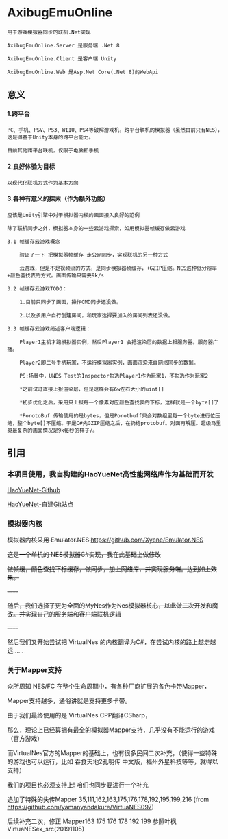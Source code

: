 # AxibugEmuOnline

	用于游戏模拟器同步的联机.Net实现

	AxibugEmuOnline.Server 是服务端 .Net 8

	AxibugEmuOnline.Client 是客户端 Unity

	AxibugEmuOnline.Web 是Asp.Net Core(.Net 8)的WebApi

## 意义

#### 1.跨平台

	PC、手机、PSV、PS3、WIIU、PS4等破解游戏机，跨平台联机的模拟器（虽然目前只有NES），这是得益于Unity本身的跨平台能力。
	
	目前其他跨平台联机，仅限于电脑和手机
	
#### 2.良好体验为目标

	以现代化联机方式作为基本方向
	
#### 3.各种有意义的探索（作为额外功能）

	应该是Unity引擎中对于模拟器内核的画面接入良好的范例
	
	除了联机同步之外，模拟器本身的一些云游戏探索，如用模拟器帧缓存做云游戏
	
	3.1 帧缓存云游戏概念

		验证了一下 把模拟器帧缓存 走公网同步，实现联机的另一种方式

		云游戏，但是不是视频流的方式，是同步模拟器帧缓存，+GZIP压缩。NES这种低分辨率+颜色查找表的方式。画面传输只需要9k/s
		
	3.2 帧缓存云游戏TODO：

		1.目前只同步了画面，操作CMD同步还没做。

		2.以及多用户自行创建房间，和玩家选择要加入的房间列表还没做。

	3.3 帧缓存云游戏简述客户端逻辑：

		Player1主机才跑模拟器实例，然后Player1 会把渲染层的数据上报服务器。服务器广播。

		Player2即二号手柄玩家，不运行模拟器实例，画面渲染来自网络同步的数据。

		PS:场景中，UNES Test的Inspector勾选Player1作为玩家1，不勾选作为玩家2

		*之前试过直接上报渲染层，但是这样会有6w左右大小的uint[]

		*初步优化之后，采用只上报每一个像素对应颜色查找表的下标，这样就是一个byte[]了

		*PorotoBuf 传输使用的是bytes，但是Porotbuff只会对数组里每一个byte进行位压缩，整个byte[]不压缩。于是C#先GZIP压缩之后，在扔给protobuf。对面再解压。超级马里奥最复杂的画面情况是9k每秒的样子/。

## 引用

### 本项目使用，我自构建的HaoYueNet高性能网络库作为基础而开发

[HaoYueNet-Github](https://github.com/Sin365/HaoYueNet "HaoYueNet-Github")

[HaoYueNet-自建Git站点](http://git.axibug.com/sin365/HaoYueNet "HaoYueNet-自建Git站点")

### 模拟器内核

~~模拟器内核采用 Emulator.NES  https://github.com/Xyene/Emulator.NES~~

~~这是一个单机的 NES模拟器C#实现，我在此基础上做修改~~

~~做帧缓，颜色查找下标缓存，做同步，加上网络库，并实现服务端。达到如上效果。~~

~~----~~

~~随后，我们选择了更为全面的MyNes作为Nes模拟器核心，以此做二次开发和魔改。并实现自己的服务端和客户端联机逻辑~~

~~----~~

然后我们又开始尝试把 VirtualNes 的内核翻译为C#，在尝试内核的路上越走越远……


### 关于Mapper支持

众所周知 NES/FC 在整个生命周期中，有各种厂商扩展的各色卡带Mapper，

Mapper支持越多，通俗讲就是支持更多卡带。

由于我们最终使用的是 VirtualNes CPP翻译CSharp，

那么，理论上已经算拥有最全的模拟器Mapper支持，几乎没有不能运行的游戏（官方游戏）

而VirtualNes官方的Mapper的基础上，也有很多民间二次补充，（使得一些特殊的游戏也可以运行，比如 吞食天地2孔明传 中文版，福州外星科技等等，就得以支持）

我们的项目也必须支持上! 咱们也同步要进行一个补充

追加了特殊的失传Mapper 35,111,162,163,175,176,178,192,195,199,216 (from https://github.com/yamanyandakure/VirtuaNES097)

后续补充二次，修正 Mapper163 175 176 178 192 199 参照叶枫VirtuaNESex_src(20191105)



